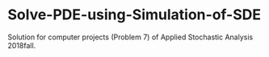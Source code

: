 # Solve-PDE-using-Simulation-of-SDE
Solution for computer projects (Problem 7) of Applied Stochastic Analysis 2018fall.
